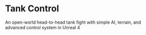 # Tank Control

An open-world head-to-head tank fight with simple AI, terrain, and advanced control system in Unreal 4

